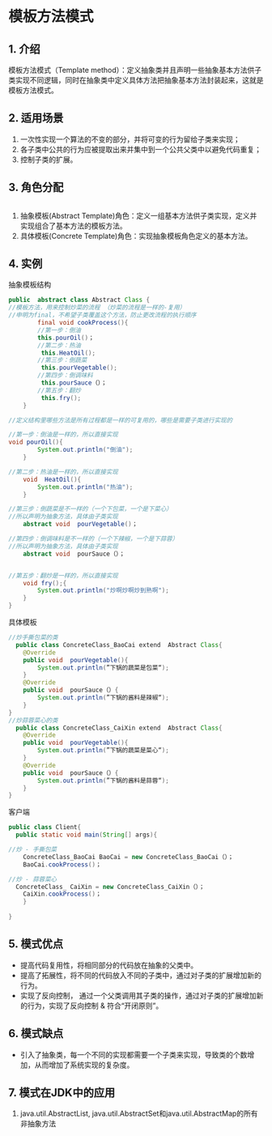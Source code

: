 # 模板方法模式
## 1. 介绍
模板方法模式（Template method）：定义抽象类并且声明一些抽象基本方法供子类实现不同逻辑，同时在抽象类中定义具体方法把抽象基本方法封装起来，这就是模板方法模式。  

## 2. 适用场景
1. 一次性实现一个算法的不变的部分，并将可变的行为留给子类来实现；  
2. 各子类中公共的行为应被提取出来并集中到一个公共父类中以避免代码重复；  
3. 控制子类的扩展。  

## 3. 角色分配
![]()
1. 抽象模板(Abstract Template)角色：定义一组基本方法供子类实现，定义并实现组合了基本方法的模板方法。  
2. 具体模板(Concrete Template)角色：实现抽象模板角色定义的基本方法。  

## 4. 实例
抽象模板结构
```java
public  abstract class Abstract Class {  
//模板方法，用来控制炒菜的流程 （炒菜的流程是一样的-复用）
//申明为final，不希望子类覆盖这个方法，防止更改流程的执行顺序 
        final void cookProcess(){  
        //第一步：倒油
        this.pourOil()；
        //第二步：热油
         this.HeatOil();
        //第三步：倒蔬菜
         this.pourVegetable();
        //第四步：倒调味料
         this.pourSauce（）；
        //第五步：翻炒
         this.fry();
    }  

//定义结构里哪些方法是所有过程都是一样的可复用的，哪些是需要子类进行实现的

//第一步：倒油是一样的，所以直接实现
void pourOil(){  
        System.out.println("倒油");  
    }  

//第二步：热油是一样的，所以直接实现
    void  HeatOil(){  
        System.out.println("热油");  
    }  

//第三步：倒蔬菜是不一样的（一个下包菜，一个是下菜心）
//所以声明为抽象方法，具体由子类实现 
    abstract void  pourVegetable()；

//第四步：倒调味料是不一样的（一个下辣椒，一个是下蒜蓉）
//所以声明为抽象方法，具体由子类实现 
    abstract void  pourSauce（）；


//第五步：翻炒是一样的，所以直接实现
    void fry();{  
        System.out.println("炒啊炒啊炒到熟啊");  
    }  
}
```

具体模板
```java
//炒手撕包菜的类
  public class ConcreteClass_BaoCai extend  Abstract Class{
    @Override
    public void  pourVegetable(){  
        System.out.println(”下锅的蔬菜是包菜“);  
    }  
    @Override
    public void  pourSauce（）{  
        System.out.println(”下锅的酱料是辣椒“);  
    }  
}
//炒蒜蓉菜心的类
  public class ConcreteClass_CaiXin extend  Abstract Class{
    @Override
    public void  pourVegetable(){  
        System.out.println(”下锅的蔬菜是菜心“);  
    }  
    @Override
    public void  pourSauce（）{  
        System.out.println(”下锅的酱料是蒜蓉“);  
    }  
}
```

客户端
```java
public class Client{
  public static void main(String[] args){

//炒 - 手撕包菜
    ConcreteClass_BaoCai BaoCai = new ConcreteClass_BaoCai（）；
    BaoCai.cookProcess()；

//炒 - 蒜蓉菜心
  ConcreteClass_ CaiXin = new ConcreteClass_CaiXin（）；
    CaiXin.cookProcess()；
    }
        
}
```

## 5. 模式优点
* 提高代码复用性，将相同部分的代码放在抽象的父类中。  
* 提高了拓展性，将不同的代码放入不同的子类中，通过对子类的扩展增加新的行为。  
* 实现了反向控制， 通过一个父类调用其子类的操作，通过对子类的扩展增加新的行为，实现了反向控制 & 符合“开闭原则”。  

## 6. 模式缺点
* 引入了抽象类，每一个不同的实现都需要一个子类来实现，导致类的个数增加，从而增加了系统实现的复杂度。

## 7. 模式在JDK中的应用
1. java.util.AbstractList, java.util.AbstractSet和java.util.AbstractMap的所有非抽象方法